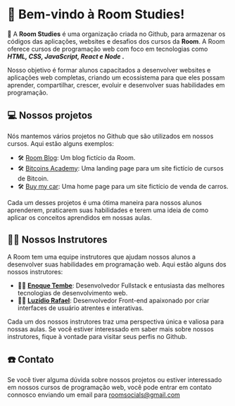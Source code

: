 # 👋 Bem-vindo à Room Studies!

<p> 
 📄 A <b> Room Studies</b> é uma organização criada no Github, para armazenar os códigos das aplicações, websites e desafios dos cursos da <b>Room</b>. A Room oferece cursos de programação web com foco em tecnologias como <b> <em> HTML, CSS, JavaScript, React e Node </em>.</b>
</p>
<p> 
   Nosso objetivo é formar alunos capacitados a desenvolver websites e aplicações web completas, criando um ecossistema para que eles possam aprender, compartilhar, crescer, evoluir e desenvolver suas habilidades em programação.
</p>

## 💻 Nossos projetos

<p> 
  Nós mantemos vários projetos no Github que são utilizados em nossos cursos. Aqui estão alguns exemplos:

  - 🛠️ [Room Blog](https://github.com/ROOM-Studies/room-blog): Um  blog fictício da Room.
  - 🛠️ [Bitcoins Academy](https://github.com/ROOM-Studies/challenge-2-CSS): Uma landing page para um site fictício de cursos de Bitcoin.
  - 🛠️ [Buy my car](https://github.com/ROOM-Studies/buymycar): Uma home page para um site fictício de venda de carros.
</p>

<p> 
  Cada um desses projetos é uma ótima maneira para nossos alunos aprenderem, praticarem suas habilidades e terem uma ideia de como aplicar os conceitos aprendidos em nossas aulas.
</p>

## 👨‍🏫 Nossos Instrutores

<p> 
  A Room tem uma equipe instrutores que ajudam nossos alunos a desenvolver suas habilidades em programação web. Aqui estão alguns dos nossos instrutores:

- 👨‍💻 **[Enoque Tembe](https://github.com/enoquetembe)**: Desenvolvedor Fullstack e entusiasta das melhores tecnologias de desenvolvimento web. 
- 👨‍💻 **[Luzídio Rafael](https://github.com/Luzidio)**: Desenvolvedor Front-end apaixonado por criar interfaces de usuário atrentes e interativas.
</p>

<p> 
  Cada um dos nossos instrutores traz uma perspectiva única e valiosa para nossas aulas. Se você estiver interessado em saber mais sobre nossos instrutores, fique à vontade para visitar seus perfis no Github.
<p>

## ☎️ Contato

Se você tiver alguma dúvida sobre nossos projetos ou estiver interessado em nossos cursos de programação web, você pode entrar em contato connosco enviando um email para roomsocials@gmail.com
